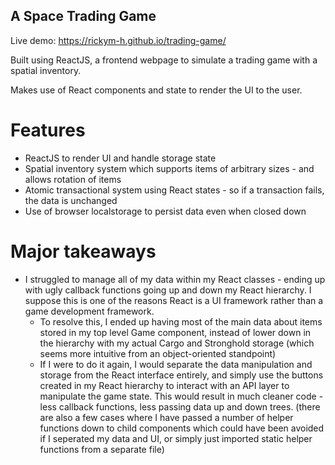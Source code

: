 ## A Space Trading Game

Live demo: https://rickym-h.github.io/trading-game/

Built using ReactJS, a frontend webpage to simulate a trading game with a spatial inventory.

Makes use of React components and state to render the UI to the user.

# Features

- ReactJS to render UI and handle storage state
- Spatial inventory system which supports items of arbitrary sizes - and allows rotation of items
- Atomic transactional system using React states - so if a transaction fails, the data is unchanged
- Use of browser localstorage to persist data even when closed down

# Major takeaways

- I struggled to manage all of my data within my React classes - ending up with ugly callback functions going up and down my React hierarchy. I suppose this is one of the reasons React is a UI framework rather than a game development framework.
  - To resolve this, I ended up having most of the main data about items stored in my top level Game component, instead of lower down in the hierarchy with my actual Cargo and Stronghold storage (which seems more intuitive from an object-oriented standpoint)
  - If I were to do it again, I would separate the data manipulation and storage from the React interface entirely, and simply use the buttons created in my React hierarchy to interact with an API layer to manipulate the game state. This would result in much cleaner code - less callback functions, less passing data up and down trees. (there are also a few cases where I have passed a number of helper functions down to child components which could have been avoided if I seperated my data and UI, or simply just imported static helper functions from a separate file)
